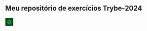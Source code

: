  <h2>Meu repositório de exercícios Trybe-2024</h2>
 <div><img src="Importante/img/ty.png" alt="logo" width="25" height="25" style.div.margin-left="15px"></div>

